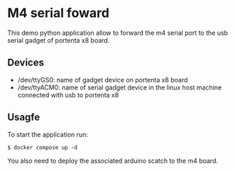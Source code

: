 # M4 serial foward

This demo python application allow to forward the m4 serial port to the usb serial gadget of portenta x8 board.

## Devices

* /dev/ttyGS0: name of gadget device on portenta x8 board
* /dev/ttyACM0: name of serial gadget device in the linux host machine connected with usb to portenta x8

## Usagfe

To start the application run:
```
$ docker compose up -d
```

You also need to deploy the associated arduino scatch to the m4 board.



